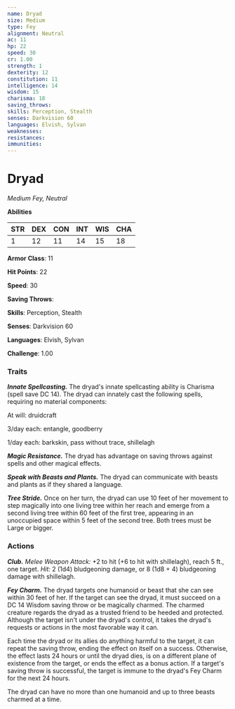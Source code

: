 ```yaml
---
name: Dryad
size: Medium
type: Fey
alignment: Neutral
ac: 11
hp: 22
speed: 30
cr: 1.00
strength: 1
dexterity: 12
constitution: 11
intelligence: 14
wisdom: 15
charisma: 18
saving_throws: 
skills: Perception, Stealth
senses: Darkvision 60
languages: Elvish, Sylvan
weaknesses:
resistances:
immunities:
---
```


# Dryad

*Medium Fey, Neutral*

**Abilities**

| STR | DEX | CON | INT | WIS | CHA |
| --- | --- | --- | --- | --- | --- |
| 1 | 12 | 11 | 14 | 15 | 18 |

**Armor Class**: 11

**Hit Points**: 22

**Speed**: 30

**Saving Throws**: 

**Skills**: Perception, Stealth

**Senses**: Darkvision 60

**Languages**: Elvish, Sylvan

**Challenge**: 1.00


### Traits
***Innate Spellcasting.*** The dryad's innate spellcasting ability is Charisma (spell save DC 14). The dryad can innately cast the following spells, requiring no material components: 

At will: druidcraft 

3/day each: entangle, goodberry 

1/day each: barkskin, pass without trace, shillelagh 

***Magic Resistance.*** The dryad has advantage on saving throws against spells and other magical effects. 

***Speak with Beasts and Plants.*** The dryad can communicate with beasts and plants as if they shared a language. 

***Tree Stride.*** Once on her turn, the dryad can use 10 feet of her movement to step magically into one living tree within her reach and emerge from a second living tree within 60 feet of the first tree, appearing in an unoccupied space within 5 feet of the second tree. Both trees must be Large or bigger.

### Actions
***Club.*** *Melee Weapon Attack:* +2 to hit (+6 to hit with shillelagh), reach 5 ft., one target. *Hit:* 2 (1d4) bludgeoning damage, or 8 (1d8 + 4) bludgeoning damage with shillelagh. 

***Fey Charm.*** The dryad targets one humanoid or beast that she can see within 30 feet of her. If the target can see the dryad, it must succeed on a DC 14 Wisdom saving throw or be magically charmed. The charmed creature regards the dryad as a trusted friend to be heeded and protected. Although the target isn't under the dryad's control, it takes the dryad's requests or actions in the most favorable way it can.

Each time the dryad or its allies do anything harmful to the target, it can repeat the saving throw, ending the effect on itself on a success. Otherwise, the effect lasts 24 hours or until the dryad dies, is on a different plane of existence from the target, or ends the effect as a bonus action. If a target's saving throw is successful, the target is immune to the dryad's Fey Charm for the next 24 hours. 

The dryad can have no more than one humanoid and up to three beasts charmed at a time.
